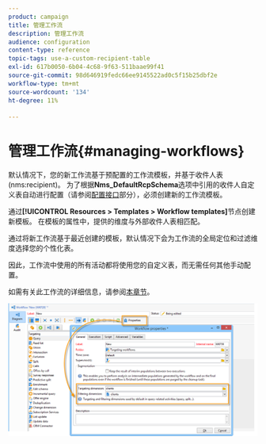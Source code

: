 ```yaml
---
product: campaign
title: 管理工作流
description: 管理工作流
audience: configuration
content-type: reference
topic-tags: use-a-custom-recipient-table
exl-id: 617b0050-6b04-4c68-9f63-511baae99f41
source-git-commit: 98d646919fedc66ee9145522ad0c5f15b25dbf2e
workflow-type: tm+mt
source-wordcount: '134'
ht-degree: 11%

---
```


# 管理工作流{#managing-workflows}

默认情况下，您的新工作流基于预配置的工作流模板，并基于收件人表(nms:recipient)。 为了根据&#x200B;**Nms_DefaultRcpSchema**&#x200B;选项中引用的收件人自定义表自动进行配置（请参阅[配置接口](../../configuration/using/configuring-the-interface.md)部分），必须创建新的工作流模板。

通过&#x200B;**[!UICONTROL Resources > Templates > Workflow templates]**&#x200B;节点创建新模板。 在模板的属性中，提供的维度与外部收件人表相匹配。

通过将新工作流基于最近创建的模板，默认情况下会为工作流的全局定位和过滤维度选择您的个性化表。

因此，工作流中使用的所有活动都将使用您的自定义表，而无需任何其他手动配置。

如需有关此工作流的详细信息，请参阅[本章节](../../workflow/using/about-workflows.md)。

![](assets/cfg_external_table_workflow.png)
